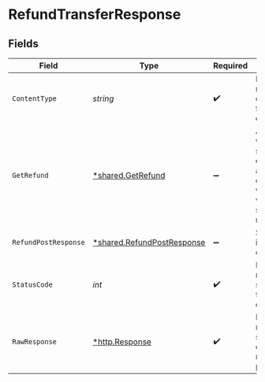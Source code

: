 # RefundTransferResponse


## Fields

| Field                                                                                             | Type                                                                                              | Required                                                                                          | Description                                                                                       |
| ------------------------------------------------------------------------------------------------- | ------------------------------------------------------------------------------------------------- | ------------------------------------------------------------------------------------------------- | ------------------------------------------------------------------------------------------------- |
| `ContentType`                                                                                     | *string*                                                                                          | :heavy_check_mark:                                                                                | HTTP response content type for this operation                                                     |
| `GetRefund`                                                                                       | [*shared.GetRefund](../../../pkg/models/shared/getrefund.md)                                      | :heavy_minus_sign:                                                                                | A refund was successfully created but an error occurred while waiting for a synchronous response. |
| `RefundPostResponse`                                                                              | [*shared.RefundPostResponse](../../../pkg/models/shared/refundpostresponse.md)                    | :heavy_minus_sign:                                                                                | Successfully initiated a card refund                                                              |
| `StatusCode`                                                                                      | *int*                                                                                             | :heavy_check_mark:                                                                                | HTTP response status code for this operation                                                      |
| `RawResponse`                                                                                     | [*http.Response](https://pkg.go.dev/net/http#Response)                                            | :heavy_check_mark:                                                                                | Raw HTTP response; suitable for custom response parsing                                           |